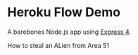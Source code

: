 # Heroku Flow Demo

A barebones Node.js app using [Express 4](http://expressjs.com/).

How to steal an ALien from Area 51
